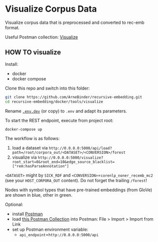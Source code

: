 # Visualize Corpus Data

Visualize corpus data that is preprocessed and converted to rec-emb format.

Useful Postman collection: [Visualize](Visualize.postman_collection.json)

## HOW TO visualize

Install:
 * docker
 * docker compose

Clone this repo and switch into this folder:
```bash
git clone https://github.com/ArneBinder/recursive-embedding.git
cd recursive-embedding/docker/tools/visualize
```

Rename [`.env.dev`](.env.dev) (or copy) to `.env` and adapt its parameters.

To start the REST endpoint, execute from project root:

```bash
docker-compose up
```

The workflow is as follows:
1. load a dataset via `http://0.0.0.0:5000/api/load?path=/root/corpora_out/<DATASET>/<CONVERSION>/forest`
2. visualize via `http://0.0.0.0:5000/visualize?root_start=0&root_end=10&edge_source_blacklist=["rem:hasParseAnnotation"]`

`<DATASET>` might by `SICK_RDF` and `<CONVERSION>`=`corenlp_noner_recemb_mc2` (see your `HOST_CORPORA_OUT` content). Do not forget the trailing `/forest`!

Nodes with symbol types that have pre-trained embeddings (from GloVe) are shown in blue, other in green.

Optional:
 * install [Postman](https://www.getpostman.com/)
 * load [this Postman Collection](Visualize.postman_collection.json) into Postman: File \> Import \> Import from Link
 * set up Postman environment variable:
    - `api_endpoint`=`http://0.0.0.0:5000/api`



